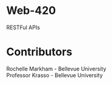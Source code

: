 # Web-420
RESTFul APIs

# Contributors
Rochelle Markham - Bellevue University
<br/>
Professor Krasso - Bellevue University

